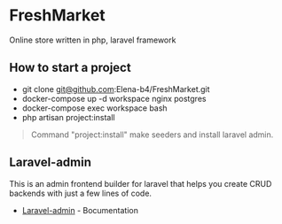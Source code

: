 FreshMarket 
====================
Online store written in php, laravel framework

## How to start a project

- git clone git@github.com:Elena-b4/FreshMarket.git
- docker-compose up -d workspace nginx postgres 
- docker-compose exec workspace bash
- php artisan project:install


> Command "project:install" make seeders 
and install laravel admin.


## Laravel-admin

This is an admin frontend builder for laravel that helps you create CRUD backends with just a few lines of code.

- [Laravel-admin] - Вocumentation

[Laravel-admin]: <https://laravel-admin.org/docs/en/README>
  

